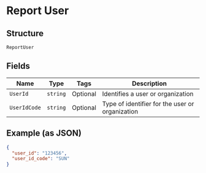 
# Report User

## Structure

`ReportUser`

## Fields

| Name | Type | Tags | Description |
|  --- | --- | --- | --- |
| `UserId` | `string` | Optional | Identifies a user or organization |
| `UserIdCode` | `string` | Optional | Type of identifier for the user or organization |

## Example (as JSON)

```json
{
  "user_id": "123456",
  "user_id_code": "SUN"
}
```

